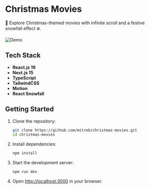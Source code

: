 # Christmas Movies

🎄 Explore Christmas-themed movies with infinite scroll and a festive snowfall effect ❄️.

![Demo](./assets/images/demo.gif)

## Tech Stack

- **React.js 19**
- **Next.js 15**
- **TypeScript**
- **TailwindCSS**
- **Motion**
- **React Snowfall**

## Getting Started

1. Clone the repository:

   ```bash
   git clone https://github.com/mitreb/christmas-movies.git
   cd christmas-movies
   ```

2. Install dependencies:

   ```bash
   npm install
   ```

3. Start the development server:

   ```bash
   npm run dev
   ```

4. Open [http://localhost:3000](http://localhost:3000) in your browser.
